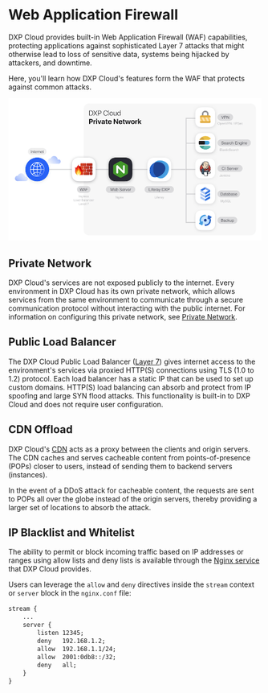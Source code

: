 # Web Application Firewall

DXP Cloud provides built-in Web Application Firewall (WAF) capabilities,
protecting applications against sophisticated Layer 7 attacks that might
otherwise lead to loss of sensitive data, systems being hijacked by attackers,
and downtime.

Here, you'll learn how DXP Cloud's features form the WAF that protects against
common attacks.

![Figure 1: The Web Application Firewall protects against common attacks.](./web-application-firewall/images/01.png)

## Private Network

DXP Cloud's services are not exposed publicly to the internet. Every environment
in DXP Cloud has its own private network, which allows services from the same
environment to communicate through a secure communication protocol without
interacting with the public internet. For information on configuring this
private network, see
[Private Network](../networking/private-network.md).

## Public Load Balancer

The DXP Cloud Public Load Balancer
([Layer 7](https://www.nginx.com/resources/glossary/layer-7-load-balancing/))
gives internet access to the environment's services via proxied HTTP(S) connections using TLS (1.0 to 1.2) protocol.
Each load balancer has a static IP that can be used to set up
custom domains. HTTP(S) load balancing can absorb and protect from IP spoofing
and large SYN flood attacks. This functionality is built-in to DXP Cloud and
does not require user configuration.

## CDN Offload

DXP Cloud's
[CDN](../networking/load-balancer.md#cdn)
acts as a proxy between the clients and origin servers. The CDN caches and
serves cacheable content from points-of-presence (POPs) closer to users, instead
of sending them to backend servers (instances).

In the event of a DDoS attack for cacheable content, the requests are sent to
POPs all over the globe instead of the origin servers, thereby providing a
larger set of locations to absorb the attack.

## IP Blacklist and Whitelist

The ability to permit or block incoming traffic based on IP addresses or ranges
using allow lists and deny lists is available through the
[Nginx service](../../platform-services/web-server-service.md)
that DXP Cloud provides.

Users can leverage the `allow` and `deny` directives inside the `stream` context
or `server` block in the `nginx.conf` file:

```
stream {
    ...
    server {
        listen 12345;
        deny   192.168.1.2;
        allow  192.168.1.1/24;
        allow  2001:0db8::/32;
        deny   all;
    }
}
```
